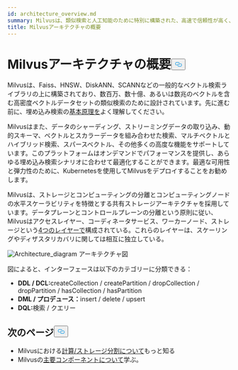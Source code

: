 ```yaml
---
id: architecture_overview.md
summary: Milvusは、類似検索と人工知能のために特別に構築された、高速で信頼性が高く、安定したベクトルデータベースを提供します。
title: Milvusアーキテクチャの概要
---
```

<h1 id="Milvus-Architecture-Overview" class="common-anchor-header">Milvusアーキテクチャの概要<button data-href="#Milvus-Architecture-Overview" class="anchor-icon" translate="no">
      <svg translate="no"
        aria-hidden="true"
        focusable="false"
        height="20"
        version="1.1"
        viewBox="0 0 16 16"
        width="16"
      >
        <path
          fill="#0092E4"
          fill-rule="evenodd"
          d="M4 9h1v1H4c-1.5 0-3-1.69-3-3.5S2.55 3 4 3h4c1.45 0 3 1.69 3 3.5 0 1.41-.91 2.72-2 3.25V8.59c.58-.45 1-1.27 1-2.09C10 5.22 8.98 4 8 4H4c-.98 0-2 1.22-2 2.5S3 9 4 9zm9-3h-1v1h1c1 0 2 1.22 2 2.5S13.98 12 13 12H9c-.98 0-2-1.22-2-2.5 0-.83.42-1.64 1-2.09V6.25c-1.09.53-2 1.84-2 3.25C6 11.31 7.55 13 9 13h4c1.45 0 3-1.69 3-3.5S14.5 6 13 6z"
        ></path>
      </svg>
    </button></h1><p>Milvusは、Faiss、HNSW、DiskANN、SCANNなどの一般的なベクトル検索ライブラリの上に構築されており、数百万、数十億、あるいは数兆のベクトルを含む高密度ベクトルデータセットの類似検索のために設計されています。先に進む前に、埋め込み検索の<a href="/docs/ja/glossary.md">基本原理を</a>よく理解してください。</p>
<p>Milvusはまた、データのシャーディング、ストリーミングデータの取り込み、動的スキーマ、ベクトルとスカラーデータを組み合わせた検索、マルチベクトルとハイブリッド検索、スパースベクトル、その他多くの高度な機能をサポートしています。このプラットフォームはオンデマンドでパフォーマンスを提供し、あらゆる埋め込み検索シナリオに合わせて最適化することができます。最適な可用性と弾力性のために、Kubernetesを使用してMilvusをデプロイすることをお勧めします。</p>
<p>Milvusは、ストレージとコンピューティングの分離とコンピューティングノードの水平スケーラビリティを特徴とする共有ストレージアーキテクチャを採用しています。データプレーンとコントロールプレーンの分離という原則に従い、Milvusはアクセスレイヤー、コーディネータサービス、ワーカーノード、ストレージという<a href="/docs/ja/four_layers.md">4つのレイヤーで</a>構成されている。これらのレイヤーは、スケーリングやディザスタリカバリに関しては相互に独立している。</p>
<p>
  
   <span class="img-wrapper"> <img translate="no" src="/docs/v2.4.x/assets/milvus_architecture.png" alt="Architecture_diagram" class="doc-image" id="architecture_diagram" />
   </span> <span class="img-wrapper"> <span>アーキテクチャ図</span> </span></p>
<p>図によると、インターフェースは以下のカテゴリーに分類できる：</p>
<ul>
<li><strong>DDL / DCL:</strong>createCollection / createPartition / dropCollection / dropPartition / hasCollection / hasPartition</li>
<li><strong>DML / プロデュース：</strong>insert / delete / upsert</li>
<li><strong>DQL:</strong>検索 / クエリー</li>
</ul>
<h2 id="Whats-next" class="common-anchor-header">次のページ<button data-href="#Whats-next" class="anchor-icon" translate="no">
      <svg translate="no"
        aria-hidden="true"
        focusable="false"
        height="20"
        version="1.1"
        viewBox="0 0 16 16"
        width="16"
      >
        <path
          fill="#0092E4"
          fill-rule="evenodd"
          d="M4 9h1v1H4c-1.5 0-3-1.69-3-3.5S2.55 3 4 3h4c1.45 0 3 1.69 3 3.5 0 1.41-.91 2.72-2 3.25V8.59c.58-.45 1-1.27 1-2.09C10 5.22 8.98 4 8 4H4c-.98 0-2 1.22-2 2.5S3 9 4 9zm9-3h-1v1h1c1 0 2 1.22 2 2.5S13.98 12 13 12H9c-.98 0-2-1.22-2-2.5 0-.83.42-1.64 1-2.09V6.25c-1.09.53-2 1.84-2 3.25C6 11.31 7.55 13 9 13h4c1.45 0 3-1.69 3-3.5S14.5 6 13 6z"
        ></path>
      </svg>
    </button></h2><ul>
<li>Milvusにおける<a href="/docs/ja/four_layers.md">計算/ストレージ分割について</a>もっと知る</li>
<li>Milvusの<a href="/docs/ja/main_components.md">主要コンポーネントについて</a>学ぶ。</li>
</ul>

